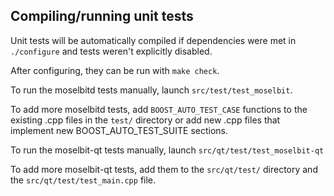 Compiling/running unit tests
------------------------------------

Unit tests will be automatically compiled if dependencies were met in `./configure`
and tests weren't explicitly disabled.

After configuring, they can be run with `make check`.

To run the moselbitd tests manually, launch `src/test/test_moselbit`.

To add more moselbitd tests, add `BOOST_AUTO_TEST_CASE` functions to the existing
.cpp files in the `test/` directory or add new .cpp files that
implement new BOOST_AUTO_TEST_SUITE sections.

To run the moselbit-qt tests manually, launch `src/qt/test/test_moselbit-qt`

To add more moselbit-qt tests, add them to the `src/qt/test/` directory and
the `src/qt/test/test_main.cpp` file.
